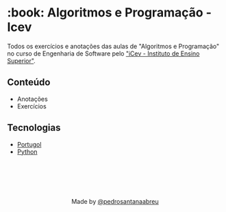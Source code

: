 <h1 align="left">:book: Algoritmos e Programação - Icev</h1>

Todos os exercícios e anotações das aulas de "Algoritmos e Programação" no curso de Engenharia de Software pelo ["iCev - Instituto de Ensino Superior"](https://www.somosicev.com/).
## Conteúdo
- Anotações
- Exercícios

## Tecnologias
- [Portugol](http://lite.acad.univali.br/portugol/)
- [Python](https://python.org)
<br><br>
<br><br>
<br><br>

<div align=center>Made by <a href="https://linktr.ee/pedrosantanaabreu" target="_blank">@pedrosantanaabreu</a><div/>
